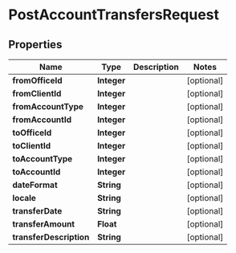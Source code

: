 # PostAccountTransfersRequest

## Properties
Name | Type | Description | Notes
------------ | ------------- | ------------- | -------------
**fromOfficeId** | **Integer** |  |  [optional]
**fromClientId** | **Integer** |  |  [optional]
**fromAccountType** | **Integer** |  |  [optional]
**fromAccountId** | **Integer** |  |  [optional]
**toOfficeId** | **Integer** |  |  [optional]
**toClientId** | **Integer** |  |  [optional]
**toAccountType** | **Integer** |  |  [optional]
**toAccountId** | **Integer** |  |  [optional]
**dateFormat** | **String** |  |  [optional]
**locale** | **String** |  |  [optional]
**transferDate** | **String** |  |  [optional]
**transferAmount** | **Float** |  |  [optional]
**transferDescription** | **String** |  |  [optional]
